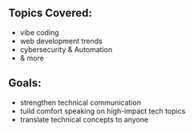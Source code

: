 ## Topics Covered:
- vibe coding
- web development trends
- cybersecurity & Automation
- & more 

## Goals:
- strengthen technical communication
- tuild comfort speaking on high-impact tech topics
- translate technical concepts to anyone

